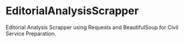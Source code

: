 # EditorialAnalysisScrapper
Editorial Analysis Scrapper using Requests and BeautifulSoup for Civil Service Preparation.
